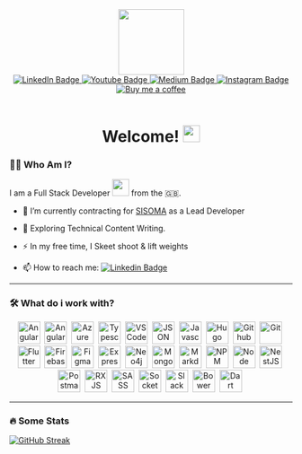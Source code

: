 
<div id="header" align="center">
  <img src="https://i.giphy.com/media/v1.Y2lkPTc5MGI3NjExNmxybmRteHg0dG1wNnh6bmtwOTl2cjd0bXdydjNpY2JwMDh3YTc1ZCZlcD12MV9pbnRlcm5hbF9naWZfYnlfaWQmY3Q9cw/jdPMeyv9rn0hZHh8n9/giphy.gif" height="117" />
  <div id="badges">
    <a href="https://www.linkedin.com/in/lukeskelhorn/" target="_blank">
      <img src="https://img.shields.io/badge/LinkedIn-blue?style=for-the-badge&logo=linkedin&logoColor=white" alt="LinkedIn Badge"/>
    </a>
    <a href="https://www.youtube.com/@ScratkUk">
      <img src="https://img.shields.io/badge/YouTube-red?style=for-the-badge&logo=youtube&logoColor=white" alt="Youtube Badge"/>
    </a>
    <a href="https://medium.com/@luke.skelhorn">
      <img src="https://img.shields.io/badge/Medium-black?style=for-the-badge&logo=medium&logoColor=white" alt="Medium Badge"/>
    </a>
    <a href="https://instagram.com/luke.skelhorn">
      <img src="https://img.shields.io/badge/Instagram-purple?style=for-the-badge&logo=instagram&logoColor=white&color=%23E4405F" alt="Instagram Badge"/>
    </a>
    <a href="https://www.buymeacoffee.com/LukeSkelhorn">
      <img src="https://img.shields.io/badge/Buy%20Me%20A%20Coffee-yellow?style=for-the-badge&logo=buymeacoffee&logoColor=white" alt="Buy me a coffee"/>
    </a>
  </div>
  <img src="https://badges.pufler.dev/visits/LukeSkelhorn/LukeSkelhorn?style=for-the-badge&color=black&logo=github" alt=""/>
  <img src="https://badges.pufler.dev/years/LukeSkelhorn?style=for-the-badge&color=black&logo=github" alt=""/>
<h1>
  Welcome!
  <img src="https://media.giphy.com/media/hvRJCLFzcasrR4ia7z/giphy.gif" width="30px"/>
</h1>
</div>


### :man_technologist: Who Am I?
I am a Full Stack Developer <img src="https://media.giphy.com/media/WUlplcMpOCEmTGBtBW/giphy.gif" width="30"> from the :uk:.
- :telescope: I’m currently contracting for [SISOMA](https://sisoma.ai) as a Lead Developer

- :seedling: Exploring Technical Content Writing.

- :zap: In my free time, I Skeet shoot & lift weights

- :mailbox: How to reach me: [![Linkedin Badge](https://img.shields.io/badge/-Luke%20Skelhorn-blue?style=flat&logo=Linkedin&logoColor=white)](your-linkedin-url)

---
### :hammer_and_wrench: What do i work with?

<div align="center">
	<img src="https://cdn.jsdelivr.net/gh/devicons/devicon@latest/icons/angular/angular-original.svg" title="Angular" alt="Angular" width="40" height="40" />&nbsp;
	<img src="https://cdn.jsdelivr.net/gh/devicons/devicon@latest/icons/angularmaterial/angularmaterial-original.svg" title="Angular Material" alt="Angular Material" width="40" height="40" />&nbsp;
	<img src="https://cdn.jsdelivr.net/gh/devicons/devicon@latest/icons/azure/azure-original.svg" title="Azure" alt="Azure" width="40" height="40" />&nbsp;
	<img src="https://cdn.jsdelivr.net/gh/devicons/devicon@latest/icons/typescript/typescript-original.svg" title="Typescript" alt="Typescript" width="40" height="40" />&nbsp;
	<img src="https://cdn.jsdelivr.net/gh/devicons/devicon@latest/icons/vscode/vscode-original.svg" title="VS Code" alt="VS Code" width="40" height="40" />&nbsp;
	<img src="https://cdn.jsdelivr.net/gh/devicons/devicon@latest/icons/json/json-original.svg" title="JSON" alt="JSON" width="40" height="40" />&nbsp;
	<img src="https://cdn.jsdelivr.net/gh/devicons/devicon@latest/icons/javascript/javascript-original.svg" title="Javascript" alt="Javascript" width="40" height="40" />&nbsp;
	<img src="https://cdn.jsdelivr.net/gh/devicons/devicon@latest/icons/hugo/hugo-original.svg" title="Hugo" alt="Hugo" width="40" height="40" />&nbsp;
	<img src="https://cdn.jsdelivr.net/gh/devicons/devicon@latest/icons/github/github-original.svg" title="Github" alt="Github" width="40" height="40" />&nbsp;
	<img src="https://cdn.jsdelivr.net/gh/devicons/devicon@latest/icons/git/git-original.svg" title="Git" alt="Git" width="40" height="40" />&nbsp;
	<img src="https://cdn.jsdelivr.net/gh/devicons/devicon@latest/icons/flutter/flutter-original.svg" title="Flutter" alt="Flutter" width="40" height="40" />&nbsp;
	<img src="https://cdn.jsdelivr.net/gh/devicons/devicon@latest/icons/firebase/firebase-original.svg" title="Firebase" alt="Firebase" width="40" height="40" />&nbsp;
	<img src="https://cdn.jsdelivr.net/gh/devicons/devicon@latest/icons/figma/figma-original.svg" title="Figma" alt="Figma" width="40" height="40" />&nbsp;
	<img src="https://cdn.jsdelivr.net/gh/devicons/devicon@latest/icons/express/express-original.svg" title="Express" alt="Express" width="40" height="40" />&nbsp;
	<img src="https://cdn.jsdelivr.net/gh/devicons/devicon@latest/icons/neo4j/neo4j-original.svg" title="Neo4j" alt="Neo4j" width="40" height="40" />&nbsp;
	<img src="https://cdn.jsdelivr.net/gh/devicons/devicon@latest/icons/mongodb/mongodb-original.svg" title="Mongo DB" alt="Mongo DB" width="40" height="40" />&nbsp;  
	<img src="https://cdn.jsdelivr.net/gh/devicons/devicon@latest/icons/markdown/markdown-original.svg" title="Markdown" alt="Markdown" width="40" height="40" />&nbsp;
	<img src="https://cdn.jsdelivr.net/gh/devicons/devicon@latest/icons/npm/npm-original-wordmark.svg" title="NPM" alt="NPM" width="40" height="40" />&nbsp;
	<img src="https://cdn.jsdelivr.net/gh/devicons/devicon@latest/icons/nodejs/nodejs-original.svg" title="Node JS" alt="Node JS" width="40" height="40" />&nbsp; 
	<img src="https://cdn.jsdelivr.net/gh/devicons/devicon@latest/icons/nestjs/nestjs-original.svg" title="NestJS" alt="NestJS" width="40" height="40" />&nbsp;   
	<img src="https://cdn.jsdelivr.net/gh/devicons/devicon@latest/icons/postman/postman-original.svg" title="Postman" alt="Postman" width="40" height="40" />&nbsp;  
	<img src="https://cdn.jsdelivr.net/gh/devicons/devicon@latest/icons/rxjs/rxjs-original.svg" title="RXJS" alt="RXJS" width="40" height="40" />&nbsp;     
	<img src="https://cdn.jsdelivr.net/gh/devicons/devicon@latest/icons/sass/sass-original.svg" title="SASS" alt="SASS" width="40" height="40" />&nbsp;
	<img src="https://cdn.jsdelivr.net/gh/devicons/devicon@latest/icons/socketio/socketio-original.svg" title="Socket IO" alt="Socket IO" width="40" height="40" />&nbsp;     
	<img src="https://cdn.jsdelivr.net/gh/devicons/devicon@latest/icons/slack/slack-original.svg" title="Slack" alt="Slack" width="40" height="40" />&nbsp;     
	<img src="https://cdn.jsdelivr.net/gh/devicons/devicon@latest/icons/bower/bower-original.svg" title="Bower" alt="Bower" width="40" height="40" />&nbsp;
	<img src="https://cdn.jsdelivr.net/gh/devicons/devicon@latest/icons/dart/dart-original.svg" title="Dart" alt="Dart" width="40" height="40" />&nbsp;     
</div>

---

### :fire: Some Stats
[![GitHub Streak](https://streak-stats.demolab.com?user=LukeSkelhorn&theme=neon&hide_border=true&date_format=M%20j%5B%2C%20Y%5D&exclude_days=Sun%2CSat)](https://git.io/streak-stats)
